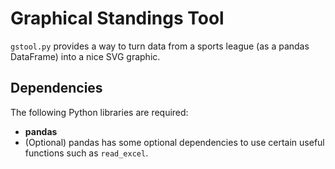 # Graphical Standings Tool

`gstool.py` provides a way to turn data from a sports league (as a pandas DataFrame) into a nice SVG graphic.

## Dependencies
The following Python libraries are required:
- **pandas**
- (Optional) pandas has some optional dependencies to use certain useful functions such as `read_excel`.
